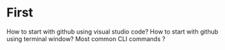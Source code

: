 # First
How to start with github using visual studio code?
How to start with github using terminal window?
Most common CLI commands ?

